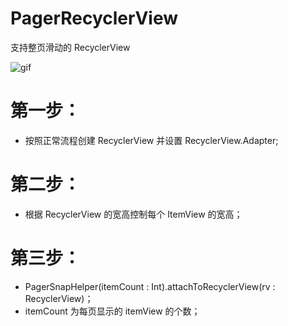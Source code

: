 # PagerRecyclerView
支持整页滑动的 RecyclerView

![gif]("https://github.com/sirhu123/PagerRecyclerView/blob/master/app/gif/page-recyclerview.gif")

# 第一步：
- 按照正常流程创建 RecyclerView 并设置 RecyclerView.Adapter;
# 第二步：
- 根据 RecyclerView 的宽高控制每个 ItemView 的宽高；
# 第三步：
- PagerSnapHelper(itemCount : Int).attachToRecyclerView(rv : RecyclerView)；
- itemCount 为每页显示的 itemView 的个数；

